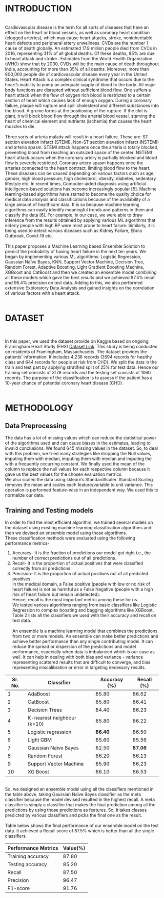 # INTRODUCTION
</br>
Cardiovascular disease is the term for all sorts of diseases that have an effect on the heart or blood vessels, as well as coronary heart condition (clogged arteries), which may cause heart attacks, stroke, noninheritable heart defects and peripheral artery unwellness. CVDs are the number 1 cause of death globally. An estimated 17.9 million people died from CVDs in 2016, representing 31% of all global deaths. Of these deaths, 85% are due to heart attack and stroke . Estimates from the World Health Organization (WHO) show that by 2030, CVDs will be the main cause of death throughout India, accounting for more than 35% of all deaths. Moreover, more than 800,000 people die of cardiovascular disease every year in the United States. Heart Attack is a complex clinical syndrome that occurs due to the heart’s inability to pump an adequate supply of blood to the body. All major body functions are disrupted without sufficient blood flow. One suffers a heart attack when the flow of oxygen rich blood is restricted to a certain section of heart which causes lack of enough oxygen. During a coronary failure, plaque will rupture and spill cholesterol and different substances into the blood. A grume forms at the positioning of the rupture. If the clot is giant, it will block blood flow through the arterial blood vessel, starving the heart of chemical element and nutrients (ischemia) that causes the heart muscles to die.
</br>
</br>
Three sorts of arteria malady will result in a heart failure. These are: ST section elevation infarct (STEMI), Non-ST section elevation infarct (NSTEMI) and arteria spasm. STEMI attack happens once the arteria is totally blocked, preventing blood from reaching an outsized space of the center. NSTEMI heart attack occurs when the coronary artery is partially blocked and blood flow is severely restricted. Coronary artery spasm happens once the arteries connected to the heart contract, limiting blood flow to the heart. These diseases can be caused depending on various factors such as age, gender, high blood pressure, high cholesterol, obesity, diabetes, sedentary lifestyle etc.
In recent times, Computer-aided diagnosis using artificial intelligence-based solutions has become increasingly popular [5]. Machine learning-based algorithms have started to become the quality choice for medical data analysis and classifications because of the availability of a large amount of healthcare data. It is so because machine learning algorithms can easily identify meaningful trends and patterns in them and classify the data [6]. For example, in our case, we were able to draw inference from the results obtained by applying various ML algorithms that elderly people with high BP were most prone to heart failure. Similarly, it is being used to detect various diseases such as Kidney Failure, Ebola Outbreak, Covid-19 etc.
</br>
</br>
This paper proposes a Machine Learning based Ensemble Solution to predict the probability of having heart failure in the next ten years. We began by implementing various ML algorithms: Logistic Regression, Gaussian Naïve Bayes, KNN, Support Vector Machine, Decision Tree, Random Forest, Adaptive Boosting, Light Gradient Boosting Machine, XGBoost and CatBoost and then we created an ensemble model combining all these models which gave the best results and we achieved 87.5% recall and 96.4% precision on test data. Adding to this, we also performed extensive Exploratory Data Analysis and gained insights on the correlation of various factors with a heart attack.
</br>
</br>

# DATASET
</br>

In this paper, we used the dataset provide on Kaggle based on ongoing Framingham Heart Study (FHS) [Dataset Link](https://www.kaggle.com/amanajmera1/framingham-heart-study-dataset). This study is being conducted on residents of Framingham, Massachusetts. The dataset provides the patients’ information. It includes 4,238 records (3594 records for healthy class and 644 records for people at risk from CHD). We split the data in the train and test part by applying stratified split of 25% for test data. Hence our training set consists of 3178 records and the testing set consists of 1060 records. The purpose of the classification is to assess if the patient has a 10-year chance of potential coronary heart disease (CHD).
</br></br>

# METHODOLOGY
## Data Preprocessing
The data has a lot of missing values which can reduce the statistical power of the algorithms used and can cause biases in the estimates, leading to invalid conclusions. We found 645 missing values in the dataset. So, to deal with this problem, we tried many strategies like dropping the Null values, imputing them with median, imputing them with median and imputing the with a frequently occurring constant. We finally used the mean of the column to replace the null values for each respective column because it gave us the best values for the chosen evaluation metrics.</br>
We also scaled the data using sklearn’s StandardScaler. Standard Scaling removes the mean and scales each feature/variable to unit variance. This operation is performed feature-wise in an independent way. We used this to normalize our data.</br>

## Training and Testing models
In order to find the most efficient algorithm, we trained several models on the dataset using existing machine learning classification algorithms and then we devised an ensemble model using these algorithms. </br>
These classification methods were evaluated using the following performance metrics-</br>
1. Accuracy- It is the fraction of predictions our model got right i.e., the number of correct predictions out of all predictions.</br>
2. Recall- It is the proportion of actual positives that were classified correctly from all predictions.</br>
3. Precision- It is the proportion of actual positives out of all predicted positives.</br>
In the medical domain, a False positive (people with low or no risk of heart failure) is not as harmful as a False Negative (people with a high risk of heart failure but remain undetected). </br>
Hence, recall is the most important metric among these for us.</br>
We tested various algorithms ranging from basic classifiers like Logistic Regression to complex boosting and bagging algorithms like XGBoost. Table 2 lists all the classifiers we used with their accuracy and recall on test data.</br></br>
An ensemble is a machine learning model that combines the predictions from two or more models. An ensemble can make better predictions and achieve better performance than any single contributing model. It can reduce the spread or dispersion of the predictions and model performance, especially when data is imbalanced which is our case as well. It can help in dealing with both bias and variance - variance representing scattered results that are difficult to converge, and bias representing miscalibration or error in targeting necessary results.

| Sr. No.  | Classifier | Accuracy (%) | Recall (%) |
| ------------- | ------------- | ------------- | ------------- |
| 1  | AdaBoost  | 85.80  | 86.62  |
| 2  | CatBoost  | 85.80 | 86.41  |
| 3  | Decision Trees  | 84.40  | 86.23  |
| 4  | K-nearest neighbour (k=10)  | 85.80  | 86.22  |
| 5  | Logistic regression  | **86.40**  | 86.50  |
| 6  | Light GBM  | 85.60  | 85.56  |
| 7  | Gaussian Naïve Bayes  | 82.50  | **87.06**  |
| 8  | Random Forest  | 86.20  | 86.13  |
| 9  | Support Vector Machine  | 85.90  | 86.23  |
| 10  | XG Boost  | 86.10  | 86.53  |

</br>
So, we designed an ensemble model using all the classifiers mentioned in the table above, taking Gaussian Naïve Bayes classifier as the meta classifier because the model devised resulted in the highest recall. A meta classifier is simply a classifier that makes the final prediction among all the predictions by using those predictions as features. So, it takes classes predicted by various classifiers and picks the final one as the result.
</br></br>
Table below shows the final performance of our ensemble model on the test data. It achieved a Recall score of 87.5% which is better than all the single classifiers.
</br>

| Performance Metrics  | Value(%) | 
| ------------- | ------------- | 
| Training accuracy  | 87.80  |
| Testing accuracy  | 85.20  |
| Recall  | 87.50  |
| Precision  | 96.47  |
| F1-score  | 91.76  |
